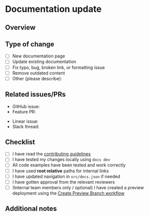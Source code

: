 # Documentation update

## Overview
<!-- Brief description of what documentation is being added/updated -->

## Type of change
<!-- Check the relevant box -->
- [ ] New documentation page
- [ ] Update existing documentation
- [ ] Fix typo, bug, broken link, or formatting issue
- [ ] Remove outdated content
- [ ] Other (please describe):

## Related issues/PRs
<!-- Link to related issues, feature PRs, or discussions (if applicable) -->
- GitHub issue:
- Feature PR:

<!-- For LangChain employees, if applicable: -->
- Linear issue:
- Slack thread:

## Checklist
<!-- Check all that apply -->
- [ ] I have read the [contributing guidelines](README.md)
- [ ] I have tested my changes locally using `docs dev`
- [ ] All code examples have been tested and work correctly
- [ ] I have used **root relative** paths for internal links
- [ ] I have updated navigation in `src/docs.json` if needed
- [ ] I have gotten approval from the relevant reviewers
- [ ] (Internal team members only / optional) I have created a preview deployment using the [Create Preview Branch workflow](https://github.com/langchain-ai/docs/actions/workflows/create-preview-branch.yml)

## Additional notes
<!-- Any other information that would be helpful for reviewers -->
